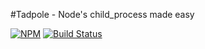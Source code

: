 #Tadpole - Node's child_process made easy

[![NPM](https://nodei.co/npm/tadpole.png?downloads=true&stars=true)](https://nodei.co/npm/tadpole/)
[![Build Status](https://travis-ci.org/bportnoy/tadpole.svg?branch=master)](https://travis-ci.org/bportnoy/tadpole)